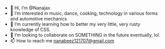 - 👋 Hi, I’m @Nanajax
- 👀 I’m interested in music, dance, cooking, technology in various forms and automotive mechanics 
- 🌱 I’m currently learning how to better my very little, very rusty knowledge of CSS.
- 💞️ I’m looking to collaborate on SOMETHING in the future eventually, lol.
- 📫 How to reach me nanabeez121707@gmail.com

<!---
Nanajax/Nanajax is a ✨ special ✨ repository because its `README.md` (this file) appears on your GitHub profile.
You can click the Preview link to take a look at your changes.
--->
